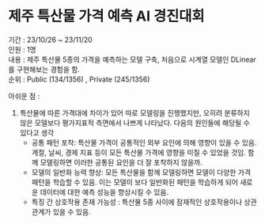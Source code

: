 # 제주 특산물 가격 예측 AI 경진대회
  
기간 : 23/10/26 ~ 23/11/20  
인원 : 1명  
내용 : 제주 특산물 5종의 가격을 예측하는 모델 구축, 처음으로 시계열 모델인 DLinear를 구현해보는 경험을 함.  
순위 : Public (134/1356) , Private (245/1356)  

아쉬운 점 :
1) 특산물에 따른 가격대에 차이가 있어 따로 모델링을 진행했지만, 오히려 분류하지 않은 모델보다 평가지표적 측면에서 나쁘게 나타났다.
  다음의 원인들에 해당될 수 있다고 생각
    * 공통 패턴 포착: 특산물 가격이 공통적인 외부 요인에 의해 영향이 있을 수 있음. 계절, 날씨,  경제 지표 등이 모든 특산물 가격에 영향을 미칠 수 있었을 것임. 함께 모델링하면 이러한 공통된 요인을 더 잘 포착하지 않을까.
    * 모델의 일반화 능력 향상: 모든 특산물을 함께 모델링하면 모델이 다양한 가격 패턴을 학습할 수 있음. 이는 모델이 보다 일반화된 패턴을 학습하게 되어 새로운 데이터에 대한 예측 성능을 향상시킬 수 있음.
    * 특징 간 상호작용 존재 가능성 : 특산물 5종 사이에 잠재적인 상호작용이나 상관관계가 있을 수 있음.
